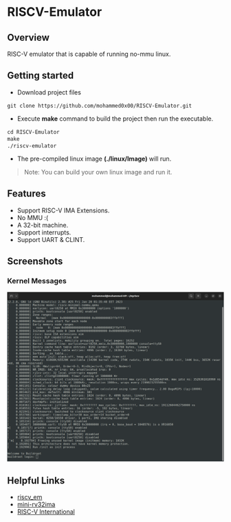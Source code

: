 # RISCV-Emulator

## Overview
RISC-V emulator that is capable of running no-mmu linux.

## Getting started
- Download project files
```console
git clone https://github.com/mohammed0x00/RISCV-Emulator.git
```
- Execute **make** command to build the project then run the executable.
```console
cd RISCV-Emulator
make
./riscv-emulator
```
- The pre-compiled linux image **(./linux/Image)** will run.

> Note: You can build your own linux image and run it.

## Features
- Support RISC-V IMA Extensions.
- No MMU :(
- A 32-bit machine.
- Support interrupts.
- Support UART & CLINT.


## Screenshots

### Kernel Messages
![kmsg](images/kmsg.png)

## Helpful Links
- [riscv_em]
- [mini-rv32ima]
- [RISC-V International]


[mini-rv32ima]: <https://github.com/cnlohr/mini-rv32ima>
[riscv_em]: <https://github.com/franzflasch/riscv_em>
[RISC-V International]: <https://riscv.org>

